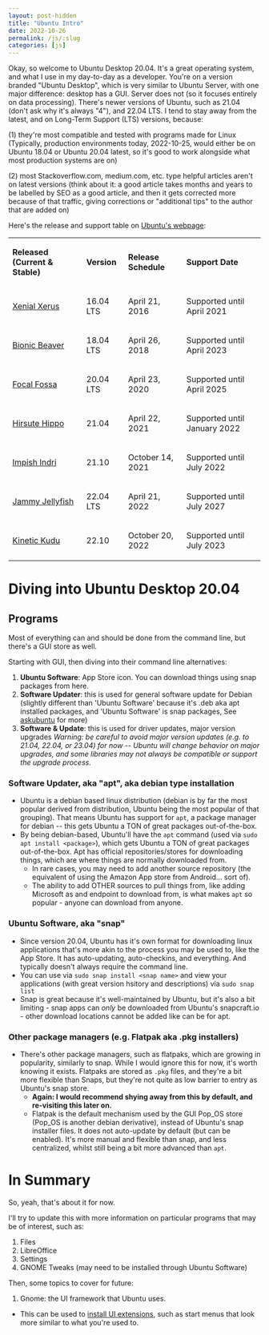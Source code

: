 ```yaml
---
layout: post-hidden
title: "Ubuntu Intro"
date: 2022-10-26
permalink: /js/:slug
categories: [js]
---
```


Okay, so welcome to Ubuntu Desktop 20.04. It's a great operating system, and what I use in my day-to-day as a developer. You're on a version branded "Ubuntu Desktop", which is very similar to Ubuntu Server, with one major difference: desktop has a GUI. Server does not (so it focuses entirely on data processing). There's newer versions of Ubuntu, such as 21.04 (don't ask why it's always "4"), and 22.04 LTS. I tend to stay away from the latest, and on Long-Term Support (LTS) versions, because:

(1) they're most compatible and tested with programs made for Linux (Typically, production environments today, 2022-10-25, would either be on Ubuntu 18.04 or Ubuntu 20.04 latest, so it's good to work alongside what most production systems are on)

(2) most Stackoverflow.com, medium.com, etc. type helpful articles aren't on latest versions (think about it: a good article takes months and years to be labelled by SEO as a good article, and then it gets corrected more because of that traffic, giving corrections or "additional tips" to the author that are added on)

Here's the release and support table on [Ubuntu's webpage](https://wiki.ubuntu.com/):
<div><table><tbody><tr>  <td><p class="line891"><strong>Released (Current &amp; Stable)</strong></p></td>
  <td><p class="line891"><strong>Version</strong></p></td>
  <td><p class="line891"><strong>Release Schedule</strong></p></td>
  <td><p class="line891"><strong>Support Date</strong></p></td>
</tr>
<tr>  <td><span class="anchor" id="line-40"></span><p class="line891"><a href="/XenialXerus/ReleaseNotes">Xenial Xerus</a></p></td>
  <td><p class="line862">16.04 LTS</p></td>
  <td><p class="line862">April 21, 2016</p></td>
  <td><p class="line862">Supported until April 2021</p></td>
</tr>
<tr>  <td><span class="anchor" id="line-41"></span><p class="line891"><a href="/BionicBeaver/ReleaseNotes">Bionic Beaver</a></p></td>
  <td><p class="line862">18.04 LTS</p></td>
  <td><p class="line862">April 26, 2018</p></td>
  <td><p class="line862">Supported until April 2023</p></td>
</tr>
<tr>  <td><span class="anchor" id="line-42"></span><p class="line891"><a href="/FocalFossa/ReleaseNotes">Focal Fossa</a></p></td>
  <td><p class="line862">20.04 LTS</p></td>
  <td><p class="line862">April 23, 2020</p></td>
  <td><p class="line862">Supported until April 2025</p></td>
</tr>
<tr>  <td><span class="anchor" id="line-43"></span><p class="line891"><a href="/HirsuteHippo/ReleaseNotes">Hirsute Hippo</a></p></td>
  <td><p class="line862">21.04</p></td>
  <td><p class="line862">April 22, 2021</p></td>
  <td><p class="line862">Supported until January 2022</p></td>
</tr>
<tr>  <td><span class="anchor" id="line-44"></span><p class="line891"><a href="/ImpishIndri/ReleaseNotes">Impish Indri</a></p></td>
  <td><p class="line862">21.10</p></td>
  <td><p class="line862">October 14, 2021</p></td>
  <td><p class="line862">Supported until July 2022</p></td>
</tr>
<tr>  <td><span class="anchor" id="line-45"></span><p class="line891"><a href="/JammyJellyfish/ReleaseNotes">Jammy Jellyfish</a></p></td>
  <td><p class="line862">22.04 LTS</p></td>
  <td><p class="line862">April 21, 2022</p></td>
  <td><p class="line862">Supported until July 2027</p></td>
</tr>
<tr>  <td><span class="anchor" id="line-46"></span><p class="line891"><a href="/KineticKudu/ReleaseNotes">Kinetic Kudu</a></p></td>
  <td><p class="line862">22.10</p></td>
  <td><p class="line862">October 20, 2022</p></td>
  <td><p class="line862">Supported until July 2023</p></td>
</tr>
</tbody></table></div>


# Diving into Ubuntu Desktop 20.04

## Programs
Most of everything can and should be done from the command line, but there's a GUI store as well. 

Starting with GUI, then diving into their command line alternatives:

1. **Ubuntu Software**: App Store icon. You can download things using snap packages from here.
2. **Software Updater**: this is used for general software update for Debian (slightly different than 'Ubuntu Software' because it's .deb aka apt installed packages, and 'Ubuntu Software' is snap packages, See [askubuntu](https://askubuntu.com/questions/789668/what-is-the-difference-between-software-updater-and-ubuntu-software-updates) for more) 
3. **Software & Update**: this is used for driver updates, major version upgrades
  _Warning: be careful to avoid major version updates (e.g. to 21.04, 22.04, or 23.04) for now -- Ubuntu will change behavior on major upgrades, and some libraries may not always be compatible or support the upgrade process._
 
### Software Updater, aka "apt", aka debian type installation
- Ubuntu is a debian based linux distribution (debian is by far the most popular derived from distribution, Ubuntu being the most popular of that grouping). That means Ubuntu has support for `apt`, a package manager for debian -- this gets Ubuntu a TON of great packages out-of-the-box. 
- By being debian-based, Ubuntu'll have the `apt` command (used via `sudo apt install <package>`), which gets Ubuntu a TON of great packages out-of-the-box. Apt has official repositories/stores for downloading things, which are where things are normally downloaded from. 
  - In rare cases, you may need to add another source repository (the equivalent of using the Amazon App store from Android... sort of).
  - The ability to add OTHER sources to pull things from, like adding Microsoft as and endpoint to download from, is what makes `apt` so popular - anyone can download from anyone.

### Ubuntu Software, aka "snap"
- Since version 20.04, Ubuntu has it's own format for downloading linux applications that's more akin to the process you may be used to, like the App Store. It has auto-updating, auto-checkins, and everything. And typically doesn't always require the command line.
- You can use via `sudo snap install <snap name>` and view your applications (with great version hsitory and descriptions) via `sudo snap list`
- Snap is great because it's well-maintained by Ubuntu, but it's also a bit limiting - snap apps can _only_ be downloaded from Ubuntu's snapcraft.io - other download locations cannot be added like can be for apt.

### Other package managers (e.g. Flatpak aka .pkg installers)
- There's other package managers, such as flatpaks, which are growing in popularity, similarly to snap. While I would ignore this for now, it's worth knowing it exists. Flatpaks are stored as `.pkg` files, and they're a bit more flexible than Snaps, but they're not quite as low barrier to entry as Ubuntu's snap store. 
  - __Again: I would recommend shying away from this by default, and re-visiting this later on.__
  - Flatpak is the default mechanism used by the GUI Pop_OS store (Pop_OS is another debian derivative), instead of Ubuntu's snap installer files. It does not auto-update by default (but can be enabled). It's more manual and flexible than snap, and less centralized, whilst still being a bit more advanced than `apt`. 



# In Summary
So, yeah, that's about it for now. 

I'll try to update this with more information on particular programs that may be of interest, such as:

1. Files
2. LibreOffice
3. Settings
4. GNOME Tweaks (may need to be installed through Ubuntu Software)

Then, some topics to cover for future:
1. Gnome: the UI framework that Ubuntu uses. 
  - This can be used to [install UI extensions](https://extensions.gnome.org/), such as start menus that look more similar to what you're used to.

